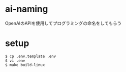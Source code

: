 # ai-naming
OpenAIのAPIを使用してプログラミングの命名をしてもらう

# setup

```
$ cp .env.template .env
$ vi .env
$ make build-linux
```
